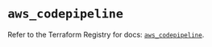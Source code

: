 # `aws_codepipeline`

Refer to the Terraform Registry for docs: [`aws_codepipeline`](https://registry.terraform.io/providers/hashicorp/aws/5.64.0/docs/resources/codepipeline).
